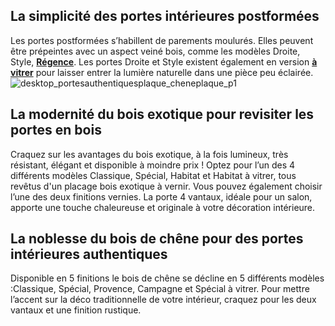 ## La simplicité des portes intérieures postformées
Les portes postformées s’habillent de parements moulurés. Elles peuvent être prépeintes avec un aspect veiné bois, comme les modèles Droite, Style, [**Régence**](/bloc-porte-postforme-regence-parement-veine-bois-FPC2184521). Les portes Droite et Style existent également en version **[à vitrer](/bloc-porte-postforme-droite-a-vitrer-FPC1732551)** pour laisser entrer la lumière naturelle dans une pièce peu éclairée.
![desktop_portesauthentiquesplaque_cheneplaque_p1](//statics.lapeyre.fr/img/contrib/2bdd4da300200a84/desktop_portesauthentiquesplaque_cheneplaque_p1.jpg)
## La modernité du bois exotique pour revisiter les portes en bois
Craquez sur les avantages du bois exotique, à la fois lumineux, très résistant, élégant et disponible à moindre prix ! Optez pour l’un des 4 différents modèles Classique, Spécial, Habitat et Habitat à vitrer, tous revêtus d'un placage bois exotique à vernir. Vous pouvez également choisir l’une des deux finitions vernies. La porte 4 vantaux, idéale pour un salon, apporte une touche chaleureuse et originale à votre décoration intérieure.
## La noblesse du bois de chêne pour des portes intérieures authentiques
Disponible en 5 finitions le bois de chêne se décline en 5 différents modèles :Classique, Spécial, Provence, Campagne et Spécial à vitrer. Pour mettre l’accent sur la déco traditionnelle de votre intérieur, craquez pour les deux vantaux et une finition rustique.
